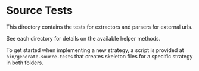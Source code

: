 # Source Tests

This directory contains the tests for extractors and parsers for external urls.

See each directory for details on the available helper methods.

To get started when implementing a new strategy, a script is provided at `bin/generate-source-tests` that creates skeleton files for a specific strategy in both folders.
